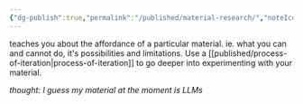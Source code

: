 ```yaml
---
{"dg-publish":true,"permalink":"/published/material-research/","noteIcon":""}
---
```


teaches you about the affordance of a particular material.
ie. what you can and cannot do, it's possibilities and limitations. Use a [[published/process-of-iteration\|process-of-iteration]] to go deeper into experimenting with your material.

_thought: I guess my material at the moment is LLMs_
